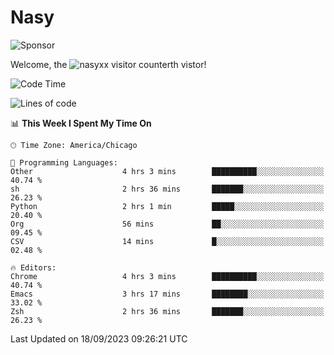 # Nasy

<!--
<p align="center">
<img height="200" src="https://github-readme-stats.vercel.app/api?username=nasyxx&count_private=true&show_icons=true&theme=dracula&include_all_commits=true"/>
<img height="200" src="https://github-readme-stats.vercel.app/api/top-langs/?username=nasyxx&theme=dracula&hide=html,jupyter+notebook&count_private=true&show_icons=true"/>
</p>

  
----------------
-->

![Sponsor](https://img.shields.io/static/v1.svg?label=Sponsor&message=%E2%9D%A4&logo=GitHub&style=flat&color=pink)
 
Welcome, the ![nasyxx visitor counter](https://count.getloli.com/get/@nasyxx?theme=rule34)th vistor!
 
<!--START_SECTION:waka-->
![Code Time](http://img.shields.io/badge/Code%20Time-3%2C692%20hrs%2010%20mins-blue)

![Lines of code](https://img.shields.io/badge/From%20Hello%20World%20I%27ve%20Written-6.3%20million%20lines%20of%20code-blue)

📊 **This Week I Spent My Time On** 

```text
🕑︎ Time Zone: America/Chicago

💬 Programming Languages: 
Other                    4 hrs 3 mins        ██████████░░░░░░░░░░░░░░░   40.74 % 
sh                       2 hrs 36 mins       ███████░░░░░░░░░░░░░░░░░░   26.23 % 
Python                   2 hrs 1 min         █████░░░░░░░░░░░░░░░░░░░░   20.40 % 
Org                      56 mins             ██░░░░░░░░░░░░░░░░░░░░░░░   09.45 % 
CSV                      14 mins             █░░░░░░░░░░░░░░░░░░░░░░░░   02.48 % 

🔥 Editors: 
Chrome                   4 hrs 3 mins        ██████████░░░░░░░░░░░░░░░   40.74 % 
Emacs                    3 hrs 17 mins       ████████░░░░░░░░░░░░░░░░░   33.02 % 
Zsh                      2 hrs 36 mins       ███████░░░░░░░░░░░░░░░░░░   26.23 % 
```


 Last Updated on 18/09/2023 09:26:21 UTC
<!--END_SECTION:waka-->

<!-- ![visitors](https://visitor-badge.laobi.icu/badge?page_id=nasyxx.nasyxx) -->
